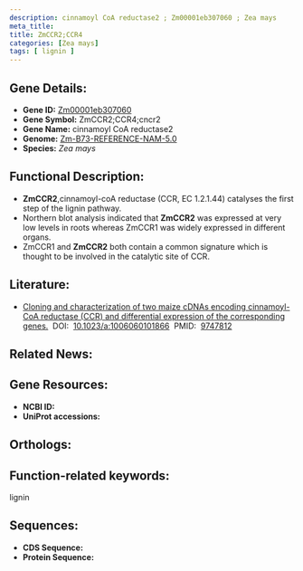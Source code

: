 ```yaml
---
description: cinnamoyl CoA reductase2 ; Zm00001eb307060 ; Zea mays
meta_title:
title: ZmCCR2;CCR4
categories: [Zea mays]
tags: [ lignin ]
---
```


## Gene Details:
- **Gene ID:**	[Zm00001eb307060]()
- **Gene Symbol:** ZmCCR2;CCR4;cncr2
- **Gene Name:** cinnamoyl CoA reductase2
- **Genome:** [Zm-B73-REFERENCE-NAM-5.0]()
- **Species:** *Zea mays*

## Functional Description:
   - **ZmCCR2**,cinnamoyl-coA reductase (CCR, EC 1.2.1.44) catalyses the first step of the lignin pathway.
   - Northern blot analysis indicated that **ZmCCR2** was expressed at very low levels in roots whereas ZmCCR1 was widely expressed in different organs.
   - ZmCCR1 and **ZmCCR2** both contain a common signature which is thought to be involved in the catalytic site of CCR.

## Literature:
   - [Cloning and characterization of two maize cDNAs encoding cinnamoyl-CoA reductase (CCR) and differential expression of the corresponding genes.]( https://link.springer.com/article/10.1023/A:1006060101866)&nbsp;&nbsp;DOI:&nbsp;&nbsp;[10.1023/a:1006060101866](https://link.springer.com/article/10.1023/A:1006060101866)&nbsp;&nbsp;PMID:&nbsp;&nbsp;[9747812](https://pubmed.ncbi.nlm.nih.gov/9747812/)

## Related News:

## Gene Resources:
- **NCBI ID:** [](https://www.ncbi.nlm.nih.gov/gene/?term=)
- **UniProt accessions:** [](https://www.uniprot.org/uniprotkb//entry)

## Orthologs:

## Function-related keywords:
lignin

## Sequences:
- **CDS Sequence:**
- **Protein Sequence:**
